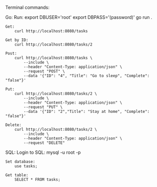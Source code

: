 Terminal commands:

Go:
    Run:
        export DBUSER='root'
        export DBPASS='(password)'
        go run .

    Get:
        curl http://localhost:8080/tasks

    Get by ID:
        curl http://localhost:8080/tasks/2

    Post:
        curl http://localhost:8080/tasks \
            --include \
            --header "Content-Type: application/json" \
            --request "POST" \
            --data '{"ID": "4", "Title": "Go to sleep", "Complete": "false"}'

    Put:
        curl http://localhost:8080/tasks/2 \
            --include \
            --header "Content-Type: application/json" \
            --request "PUT" \
            --data '{"ID": "2","Title": "Stay at home", "Complete": "false"}'

    Delete:
        curl http://localhost:8080/tasks/2 \
            --include \
            --header "Content-Type: application/json" \
            --request "DELETE"

SQL:
    Login to SQL:
        mysql -u root -p

    Set database:
        use tasks;

    Get table:
        SELECT * FROM tasks;
